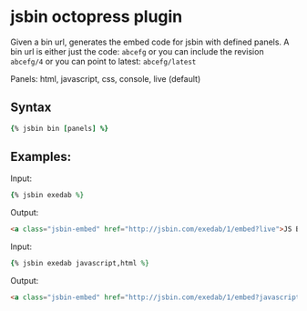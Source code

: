 jsbin octopress plugin
================

Given a bin url, generates the embed code for jsbin with defined panels.  A bin url is either just the code: `abcefg` or you can include the revision `abcefg/4` or you can point to latest: `abcefg/latest`

Panels: html, javascript, css, console, live (default)

## Syntax

```ruby
{% jsbin bin [panels] %}
```

## Examples:

Input: 

```ruby
{% jsbin exedab %}
```

Output: 

```html
<a class="jsbin-embed" href="http://jsbin.com/exedab/1/embed?live">JS Bin</a><script src="http://static.jsbin.com/js/embed.js"></script>
```

Input: 

```ruby
{% jsbin exedab javascript,html %}
```

Output: 

```html
<a class="jsbin-embed" href="http://jsbin.com/exedab/1/embed?javascript,html">JS Bin</a><script src="http://static.jsbin.com/js/embed.js"></script>
```
